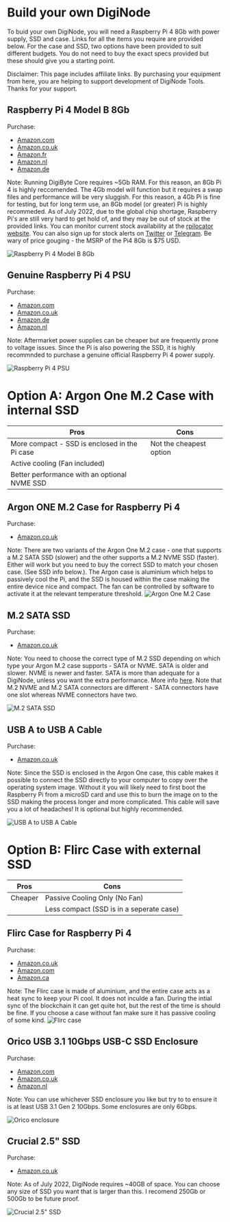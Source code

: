 # Build your own DigiNode

To buid your own DigiNode, you will need a Raspberry Pi 4 8Gb with power supply, SSD and case. Links for all the items you require are provided below. For the case and SSD, two options have been provided to suit different budgets. You do not need to buy the exact specs provided but these should give you a starting point.

Disclaimer: This page includes affiliate links. By purchasing your equipment from here, you are helping to support development of DigiNode Tools. Thanks for your support.


## Raspberry Pi 4 Model B 8Gb
Purchase:
- [Amazon.com](https://amzn.to/3nIH6Pq)
- [Amazon.co.uk](https://amzn.to/3Rek4h6)
- [Amazon.fr](https://amzn.to/3bSHYhM)
- [Amazon.nl](https://amzn.to/3yLOKip)
- [Amazon.de](https://amzn.to/3yjVYZp)

Note: Running DigiByte Core requires ~5Gb RAM. For this reason, an 8Gb Pi 4 is highly reccomended. The 4Gb model will function but it requires a swap files and performance will be very sluggish. For this reason, a 4Gb Pi is fine for testing, but for long term use, an 8Gb model (or greater) Pi is highly recommeded. As of July 2022, due to the global chip shortage, Raspberry Pi's are still very hard to get hold of, and they may be out of stock at the provided links. You can monitor current stock availability at the [rpilocator website](https://rpilocator.com/). You can also sign up for stock alerts on [Twitter](https://twitter.com/rpilocator) or [Telegram](https://t.me/raspberry_alert_pi). Be wary of price gouging - the MSRP of the Pi4 8Gb is $75 USD. 

![Raspberry Pi 4 Model B 8Gb](/images/rpi4_8gb.jpg)

## Genuine Raspberry Pi 4 PSU
Purchase:
- [Amazon.com](https://amzn.to/3ae8To1)
- [Amazon.co.uk](https://amzn.to/3P5YtFI)
- [Amazon.de](https://amzn.to/3NH7mo5)
- [Amazon.nl](https://amzn.to/3AvtgYs)

Note: Aftermarket power supplies can be cheaper but are frequently prone to voltage issues. Since the Pi is also powering the SSD, it is highly recommnded to purchase a genuine official Raspberry Pi 4 power supply. 

![Raspberry Pi 4 PSU](/images/rpi4_psu.jpg)


# Option A: Argon One M.2 Case with internal SSD

| **Pros**                                          | **Cons**                             			     |
|---------------------------------------------------|----------------------------------------------------|
| More compact - SSD is enclosed in the Pi case  	| Not the cheapest option     			             |
| Active cooling (Fan included)                     | 		                                             |
| Better performance with an optional NVME SSD      | 		                                             |

## Argon ONE M.2 Case for Raspberry Pi 4
Purchase:
- [Amazon.co.uk](https://amzn.to/3alBS9k)

Note: There are two variants of the Argon One M.2 case - one that supports a M.2 SATA SSD (slower) and the other supports a M.2 NVME SSD (faster). Either will work but you need to buy the correct SSD to match your chosen case. (See SSD info below.). The Argon case is aluminium which helps to passively cool the Pi, and the SSD is housed within the case making the entire device nice and compact. The fan can be controlled by software to activate it at the relevant temperature threshold.
![Argon One M.2 Case](/images/argon_m2.jpg)

## M.2 SATA SSD
Purchase:
- [Amazon.co.uk](https://amzn.to/3yhYoIg)

Note: You need to choose the correct type of M.2 SSD depending on which type your Argon M.2 case supports - SATA or NVME. SATA is older and slower. NVME is newer and faster. SATA is more than adequate for a DigiNode, unless you want the extra performance. More info [here](https://www.pcguide.com/ssd/guide/nvme-vs-m-2-vs-sata/). Note that M.2 NVME and M.2 SATA connectors are different - SATA connectors have one slot whereas NVME connectors have two.

![M.2 SATA SSD](/images/m2_sata_ssd.jpg)

## USB A to USB A Cable
Purchase:
- [Amazon.co.uk](https://amzn.to/3NNCfY3)

Note: Since the SSD is enclosed in the Argon One case, this cable makes it possible to connect the SSD directly to your computer to copy over the operating system image. Without it you will likely need to first boot the Raspberry Pi from a microSD card and use this to burn the image on to the SSD making the process longer and more complicated. This cable will save you a lot of headaches! It is optional but highly recommended. 

![USB A to USB A Cable](/images/usb_atoa_cable.jpg)


# Option B: Flirc Case with external SSD

| **Pros**              | **Cons**                             			     |
|-----------------------|----------------------------------------------------|
| Cheaper   			| Passive Cooling Only (No Fan)     				 |
|   					| Less compact (SSD is in a seperate case) 			 |

## Flirc Case for Raspberry Pi 4
Purchase:
- [Amazon.co.uk](https://amzn.to/3IjCkRV)
- [Amazon.com](https://amzn.to/3R5abSN)
- [Amazon.ca](https://amzn.to/3P1YcDA)

Note: The Flirc case is made of aluminium, and the entire case acts as a heat sync to keep your Pi cool. It does not inculde a fan. During the intial sync of the blockchain it can get quite hot, but the rest of the time is should be fine. If you choose a case without fan make sure it has passive cooling of some kind.
![Flirc case](/images/flirc_case.jpg)

## Orico USB 3.1 10Gbps USB-C SSD Enclosure
Purchase: 
- [Amazon.com](https://amzn.to/3P4VTQh) 
- [Amazon.co.uk](https://amzn.to/3ydNfbf) 
- [Amazon.nl](https://amzn.to/3yh6Asc)

Note: You can use whichever SSD enclosure you like but try to to ensure it is at least USB 3.1 Gen 2 10Gbps. Some enclosures are only 6Gbps.

![Orico enclosure](/images/orico_enclosure.jpg)

## Crucial 2.5" SSD
Purchase:
- [Amazon.co.uk](https://amzn.to/3IjFNjF)

Note: As of July 2022, DigiNode requires ~40GB of space. You can choose any size of SSD you want that is larger than this. I recomend 250Gb or 500Gb to be future proof.

![Crucial 2.5" SSD](/images/crucial_2.5_ssd.jpg)
